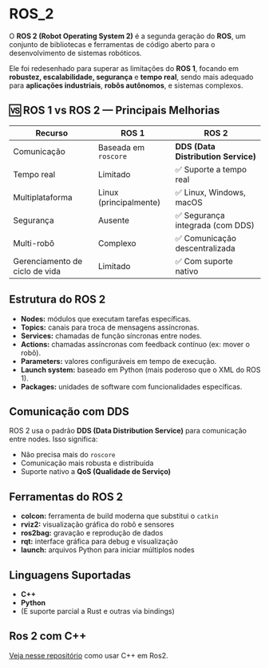 # ROS_2

O **ROS 2 (Robot Operating System 2)** é a segunda geração do **ROS**, um conjunto de bibliotecas e ferramentas de código aberto para o desenvolvimento de sistemas robóticos.

Ele foi redesenhado para superar as limitações do **ROS 1**, focando em **robustez, escalabilidade, segurança** e **tempo real**, sendo mais adequado para **aplicações industriais**, **robôs autônomos**, e sistemas complexos.


## 🆚 ROS 1 vs ROS 2 — Principais Melhorias

| Recurso                        | ROS 1                  | ROS 2                               |
| ------------------------------ | ---------------------- | ----------------------------------- |
| Comunicação                    | Baseada em `roscore`   | **DDS (Data Distribution Service)** |
| Tempo real                     | Limitado               | ✅ Suporte a tempo real              |
| Multiplataforma                | Linux (principalmente) | ✅ Linux, Windows, macOS             |
| Segurança                      | Ausente                | ✅ Segurança integrada (com DDS)     |
| Multi-robô                     | Complexo               | ✅ Comunicação descentralizada       |
| Gerenciamento de ciclo de vida | Limitado               | ✅ Com suporte nativo                |


## Estrutura do ROS 2

* **Nodes:** módulos que executam tarefas específicas.
* **Topics:** canais para troca de mensagens assíncronas.
* **Services:** chamadas de função síncronas entre nodes.
* **Actions:** chamadas assíncronas com feedback contínuo (ex: mover o robô).
* **Parameters:** valores configuráveis em tempo de execução.
* **Launch system:** baseado em Python (mais poderoso que o XML do ROS 1).
* **Packages:** unidades de software com funcionalidades específicas.


## Comunicação com DDS

ROS 2 usa o padrão **DDS (Data Distribution Service)** para comunicação entre nodes. Isso significa:

* Não precisa mais do `roscore`
* Comunicação mais robusta e distribuída
* Suporte nativo a **QoS (Qualidade de Serviço)**


## Ferramentas do ROS 2

* **colcon:** ferramenta de build moderna que substitui o `catkin`
* **rviz2:** visualização gráfica do robô e sensores
* **ros2bag:** gravação e reprodução de dados
* **rqt:** interface gráfica para debug e visualização
* **launch:** arquivos Python para iniciar múltiplos nodes


## Linguagens Suportadas

* **C++**
* **Python**
* (E suporte parcial a Rust e outras via bindings)


 ## Ros 2 com C++
[Veja nesse repositório](https://github.com/marcospontoexe/ROS_2/tree/main/ROS2%20Basics%20in%205%20Days%20(C%2B%2B)) como usar C++ em Ros2.
